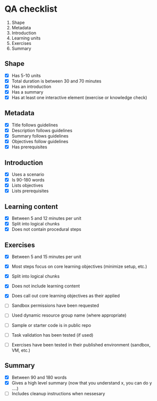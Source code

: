 # QA checklist

1. Shape
1. Metadata
1. Introduction
1. Learning units
1. Exercises
1. Summary

## Shape
- [X] Has 5-10 units
- [X] Total duration is between 30 and 70 minutes
- [X] Has an introduction
- [X] Has a summary
- [X] Has at least one interactive element (exercise or knowledge check)

## Metadata
- [X] Title follows guidelines
- [X] Description follows guidelines
- [X] Summary follows guidelines
- [X] Objectives follow guidelines
- [X] Has prerequisites

## Introduction
- [X] Uses a scenario 
- [X] Is 90-180 words
- [X] Lists objectives
- [X] Lists prerequisites

## Learning content
- [X] Between 5 and 12 minutes per unit
- [X] Split into logical chunks
- [X] Does not contain procedural steps

## Exercises
- [X] Between 5 and 15 minutes per unit
- [X] Most steps focus on core learning objectives (minimize setup, etc.)
- [X] Split into logical chunks
- [X] Does not include learning content
- [X] Does call out core learning objectives as their applied
- [ ] Sandbox permissions have been requested
- [ ] Used dynamic resource group name (where appropriate)
- [ ] Sample or starter code is in public repo
- [ ] Task validation has been tested (if used)
- [ ] Exercises have been tested in their published environment (sandbox, VM, etc.)


## Summary
- [X] Between 90 and 180 words
- [X] Gives a high level summary (now that you understand x, you can do y ....)
- [ ] Includes cleanup instructions when nessesary
